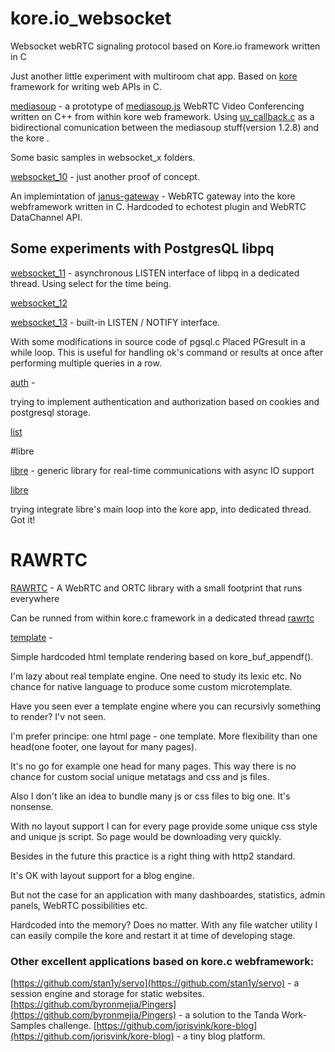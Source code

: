 # kore.io_websocket
Websocket webRTC signaling protocol based on Kore.io framework written in C

Just another little experiment with multiroom chat app. Based on [kore](https://github.com/jorisvink/kore) framework for writing web APIs in C.

[mediasoup](https://github.com/Globik/kore.io_websocket/tree/master/mediasoup) - a prototype of [mediasoup.js](https://github.com/versatica/mediasoup) WebRTC Video Conferencing written on C++ from within kore web framework.
 Using [uv_callback.c](https://github.com/litesync/uv_callback) as a bidirectional comunication between the mediasoup stuff(version 1.2.8) and the kore .

Some basic samples in websocket_x folders.

[websocket_10](https://github.com/Globik/kore.io_websocket/tree/master/websocket_10) - just another proof of concept.

An implemintation of [janus-gateway](https://github.com/meetecho/janus-gateway) - WebRTC gateway into the kore webframework written in C.
Hardcoded to echotest plugin and WebRTC DataChannel API.

## Some experiments with PostgresQL libpq

[websocket_11](https://github.com/Globik/kore.io_websocket/tree/master/websocket_11) - asynchronous LISTEN interface of libpq in a dedicated
thread. Using select for the time being. 

[websocket_12](https://github.com/Globik/kore.io_websocket/tree/master/websocket_12) 

[websocket_13](https://github.com/Globik/kore.io_websocket/tree/master/websocket_13) - built-in LISTEN / NOTIFY interface.

With some modifications in source code of pgsql.c Placed PGresult in a while loop. 
This is useful for handling ok's command or results at once after performing multiple queries in a row.

[auth](https://github.com/Globik/kore.io_websocket/tree/master/auth) - 

trying to implement authentication and authorization based on cookies and postgresql storage. 

[list](https://github.com/Globik/kore.io_websocket/tree/master/list)

#libre

[libre](https://github.com/creytiv/re) - generic library for real-time communications with async IO support

[libre](https://github.com/Globik/kore.io_websocket/tree/master/libre)

trying integrate libre's main loop into the kore app, into dedicated thread. Got it!


# RAWRTC

[RAWRTC](https://github.com/rawrtc/rawrtc) - A WebRTC and ORTC library with a small footprint that runs everywhere

Can be runned from within kore.c framework in a dedicated thread [rawrtc](https://gitghub.com/Globik/kore.io_websocket/tree/master/rawrtc)




[template](https://github.com/Globik/kore.io_websocket/tree/master/template) - 

Simple hardcoded html template rendering based on  kore_buf_appendf().

I'm lazy about real template engine. One need to study its lexic etc. No chance for native language to produce some custom microtemplate.

Have you seen ever a template engine where you can recursivly something to render? I'v not seen.

I'm prefer principe: one html page - one template. More flexibility than one head(one footer, one layout for many pages).

It's no go for example one head for many pages. This way there is no chance for custom social unique metatags and css and js files.

Also I don't like an idea to bundle many js or css files to big one. It's nonsense.

With no layout support I can for every page provide some unique css style and unique js script. So page would be downloading  very quickly.

Besides in the future this practice is a right thing with http2 standard.

It's OK with layout support for a blog engine. 

But not the case for an application with many dashboardes, statistics, admin panels, WebRTC possibilities etc.

Hardcoded into the memory? Does no matter. With any file watcher utility I can easily compile the kore and restart it at time of developing stage.








### Other excellent applications based on kore.c webframework:

[https://github.com/stan1y/servo](https://github.com/stan1y/servo) - a session engine and storage for static websites. 
[https://github.com/byronmejia/Pingers](https://github.com/byronmejia/Pingers) - a solution to the Tanda Work-Samples challenge.
[https://github.com/jorisvink/kore-blog](https://github.com/jorisvink/kore-blog) - a tiny blog platform. 




